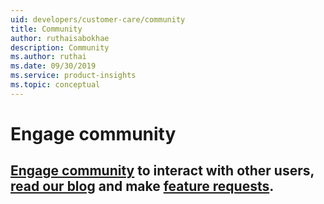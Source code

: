 ```yaml
---
uid: developers/customer-care/community
title: Community 
author: ruthaisabokhae
description: Community 
ms.author: ruthai
ms.date: 09/30/2019
ms.service: product-insights
ms.topic: conceptual
---
```


# Engage community 

## [Engage community](https://community.dynamics.com/365/product-insights/) to interact with other users, [read our blog](https://community.dynamics.com/365/product-insights/b/product-insights-team-blog) and make [feature requests](https://aka.ms/ideasforPI).
